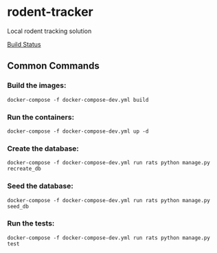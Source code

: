 # rodent-tracker
Local rodent tracking solution

[Build Status](https://travis-ci.com/the-nerdy-python/rodent-tracker.svg?branch=master)

## Common Commands

### Build the images:

`docker-compose -f docker-compose-dev.yml build`

### Run the containers:

`docker-compose -f docker-compose-dev.yml up -d`

### Create the database:

`docker-compose -f docker-compose-dev.yml run rats python manage.py recreate_db`

### Seed the database:

`docker-compose -f docker-compose-dev.yml run rats python manage.py seed_db`

### Run the tests:

`docker-compose -f docker-compose-dev.yml run rats python manage.py test`
